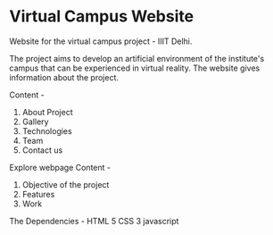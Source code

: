 # Virtual Campus Website
Website for the virtual campus project - IIIT Delhi.

The project aims to develop an artificial environment of the institute's campus that can be experienced in virtual reality.
The website gives information about the project.

Content -
 1. About Project
 2. Gallery
 3. Technologies
 4. Team
 5. Contact us

Explore webpage 
Content -
 1. Objective of the project
 2. Features
 3. Work

The 
Dependencies -
HTML 5
CSS 3
javascript
